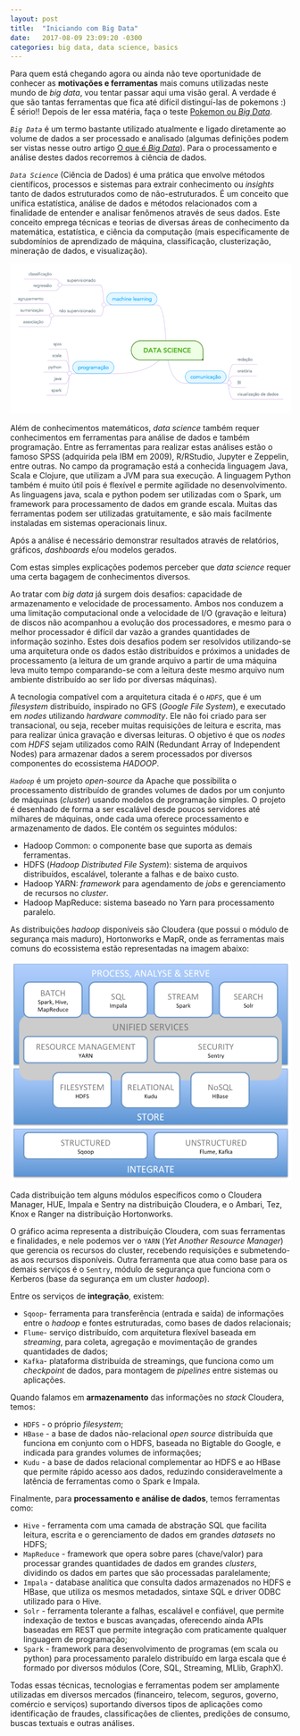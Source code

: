 ```yaml
---
layout: post
title:  "Iniciando com Big Data"
date:   2017-08-09 23:09:20 -0300
categories: big data, data science, basics
---
```


Para quem está chegando agora ou ainda não teve oportunidade de conhecer as **motivações e ferramentas** mais comuns utilizadas neste mundo de *big data*, vou tentar passar aqui uma visão geral. A verdade é que são tantas ferramentas que fica até difícil distinguí-las de pokemons :) É sério!! Depois de ler essa matéria, faça o teste [Pokemon ou *Big Data*](https://pixelastic.github.io/pokemonorbigdata/).

*`Big Data`* é um termo bastante utilizado atualmente e ligado diretamente ao volume de dados a ser processado e analisado (algumas definições podem ser vistas nesse outro artigo [O que é *Big Data*](http://www.semantix.com.br/o-que-e-big-data/)). Para o processamento e análise destes dados recorremos à ciência de dados.

*`Data Science`* (Ciência de Dados) é uma prática que envolve métodos científicos, processos e sistemas para extrair conhecimento ou *insights* tanto de dados estruturados como de não-estruturados. É um conceito que unifica estatística, análise de dados e métodos relacionados com a finalidade de entender e analisar fenômenos através de seus dados. Este conceito emprega técnicas e teorias de diversas áreas de conhecimento da matemática, estatística, e ciência da computação (mais especificamente de subdomínios de aprendizado de máquina, classificação, clusterização, mineração de dados, e visualização).

![alt](../assets/img/2017-07-11@06.49.15-mindmap-datascience.png)

Além de conhecimentos matemáticos, *data science* também requer conhecimentos em ferramentas para análise de dados e também programação. Entre as ferramentas para realizar estas análises estão o famoso SPSS (adquirida pela IBM em 2009), R/RStudio, Jupyter e Zeppelin, entre outras. No campo da programação está a conhecida linguagem Java, Scala e Clojure, que utilizam a JVM para sua execução. A linguagem Python também é muito útil pois é flexível e permite agilidade no desenvolvimento. As linguagens java, scala e python podem ser utilizadas com o Spark, um framework para processamento de dados em grande escala. Muitas das ferramentas podem ser utilizadas gratuitamente, e são mais facilmente instaladas em sistemas operacionais linux.

Após a análise é necessário demonstrar resultados através de relatórios, gráficos, *dashboards* e/ou modelos gerados. 

Com estas simples explicações podemos perceber que *data science* requer uma certa bagagem de conhecimentos diversos.

Ao tratar com *big data* já surgem dois desafios: capacidade de armazenamento e velocidade de processamento. Ambos nos conduzem a uma limitação computacional onde a velocidade de I/O (gravação e leitura) de discos não acompanhou a evolução dos processadores, e mesmo para o melhor processador é difícil dar vazão a grandes quantidades de informação sozinho. Estes dois desafios podem ser resolvidos utilizando-se uma arquitetura onde os dados estão distribuídos e próximos a unidades de processamento (a leitura de um grande arquivo a partir de uma máquina leva muito tempo comparando-se com a leitura deste mesmo arquivo num ambiente distribuído ao ser lido por diversas máquinas).

A tecnologia compatível com a arquitetura citada é o *`HDFS`*, que é um *filesystem* distribuído, inspirado no GFS (*Google File System*), e executado em *nodes* utilizando *hardware commodity*. Ele não foi criado para ser transacional, ou seja, receber muitas requisições de leitura e escrita, mas para realizar única gravação e diversas leituras. O objetivo é que os *nodes* com *HDFS* sejam utilizados como RAIN (Redundant Array of Independent Nodes) para armazenar dados a serem processados por diversos componentes do ecossistema *HADOOP*.

*`Hadoop`* é um projeto *open-source* da Apache que possibilita o processamento distribuído de grandes volumes de dados por um conjunto de máquinas (*cluster*) usando modelos de programação simples. O projeto é desenhado de forma a ser escalável desde poucos servidores até milhares de máquinas, onde cada uma oferece processamento e armazenamento de dados. Ele contém os seguintes módulos:

* Hadoop Common: o componente base que suporta as demais ferramentas.
* HDFS (*Hadoop Distributed File System*): sistema de arquivos distribuídos, escalável, tolerante a falhas e de baixo custo.
* Hadoop YARN: *framework* para agendamento de *jobs* e gerenciamento de recursos no *cluster*.
* Hadoop MapReduce: sistema baseado no Yarn para processamento paralelo.

As distribuições *hadoop* disponíveis são Cloudera (que possui o módulo de segurança mais maduro), Hortonworks e MapR, onde as ferramentas mais comuns do ecossistema estão representadas na imagem abaixo:

![alt](../assets/img/2017-07-13@16.42.16-hadoop.png)

Cada distribuição tem alguns módulos específicos como o Cloudera Manager, HUE, Impala e Sentry na distribuição Cloudera, e o Ambari, Tez, Knox e Ranger na distribuição Hortonworks.

O gráfico acima representa a distribuição Cloudera, com suas ferramentas e finalidades, e nele podemos ver o `YARN` (*Yet Another Resource Manager*) que gerencia os recursos do cluster, recebendo requisições e submetendo-as aos recursos disponíveis. Outra ferramenta que atua como base para os demais serviços é o `Sentry`, módulo de segurança que funciona com o Kerberos (base da segurança em um cluster *hadoop*).

Entre os serviços de **integração**, existem:

* `Sqoop`- ferramenta para transferência (entrada e saída) de informações entre o *hadoop* e fontes estruturadas, como bases de dados relacionais;
* `Flume`- serviço distribuído, com arquitetura flexível baseada em *streaming*, para coleta, agregação e movimentação de grandes quantidades de dados;
* `Kafka`- plataforma distribuída de streamings, que funciona como um *checkpoint* de dados, para montagem de *pipelines* entre sistemas ou aplicações.

Quando falamos em **armazenamento** das informações no *stack* Cloudera, temos:

* `HDFS` - o próprio *filesystem*;
* `HBase` - a base de dados não-relacional *open source* distribuída que funciona em conjunto com o HDFS, baseada no Bigtable do Google, e indicada para grandes volumes de informações;
* `Kudu` - a base de dados relacional complementar ao HDFS e ao HBase que permite rápido acesso aos dados, reduzindo consideravelmente a latência de ferramentas como o Spark e Impala.

Finalmente, para **processamento e análise de dados**, temos ferramentas como:

* `Hive` - ferramenta com uma camada de abstração SQL que facilita leitura, escrita e o gerenciamento de dados em grandes *datasets* no HDFS;
* `MapReduce` - framework que opera sobre pares (chave/valor) para processar grandes quantidades de dados em grandes *clusters*, dividindo os dados em partes que são processadas paralelamente;
* `Impala` - database analítica que consulta dados armazenados no HDFS e HBase, que utiliza os mesmos metadados, sintaxe SQL e driver ODBC utilizado para o Hive.
* `Solr` - ferramenta tolerante a falhas, escalável e confiável, que permite indexação de textos e buscas avançadas, oferecendo ainda APIs baseadas em REST que permite integração com praticamente qualquer linguagem de programação;
* `Spark` - framework para desenvolvimento de programas (em scala ou python) para processamento paralelo distribuído em larga escala que é formado por diversos módulos (Core, SQL, Streaming, MLlib, GraphX).

Todas essas técnicas, tecnologias e ferramentas podem ser amplamente utilizadas em diversos mercados (financeiro, telecom, seguros, governo, comércio e serviços) suportando diversos tipos de aplicações como identificação de fraudes, classificações de clientes, predições de consumo, buscas textuais e outras análises.
